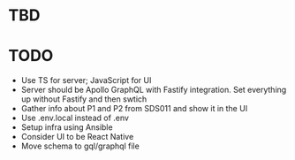 # TBD

# TODO

- Use TS for server; JavaScript for UI
- Server should be Apollo GraphQL with Fastify integration. Set everything up without Fastify and then swtich
- Gather info about P1 and P2 from SDS011 and show it in the UI
- Use .env.local instead of .env
- Setup infra using Ansible
- Consider UI to be React Native
- Move schema to gql/graphql file
